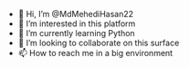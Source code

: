 - 👋 Hi, I’m @MdMehediHasan22
- 👀 I’m interested in this platform
- 🌱 I’m currently learning Python
- 💞️ I’m looking to collaborate on this surface
- 📫 How to reach me in a big environment

<!---
MdMehediHasan22/MdMehediHasan22 is a ✨ special ✨ repository because its `README.md` (this file) appears on your GitHub profile.
You can click the Preview link to take a look at your changes.
--->
